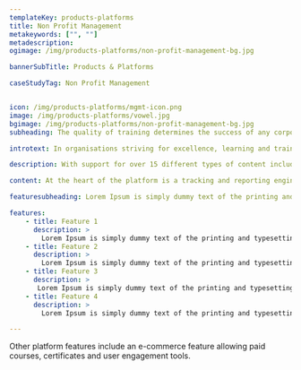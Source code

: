 ```yaml
---
templateKey: products-platforms
title: Non Profit Management
metakeywords: ["", ""]
metadescription: 
ogimage: /img/products-platforms/non-profit-management-bg.jpg

bannerSubTitle: Products & Platforms

caseStudyTag: Non Profit Management


icon: /img/products-platforms/mgmt-icon.png
image: /img/products-platforms/vowel.jpg
bgimage: /img/products-platforms/non-profit-management-bg.jpg
subheading: The quality of training determines the success of any corporate, small enterprise or individual. Vowel LMS is an intuitive interface that helps you deploy different types of offline and online content while tracking training outcomes.

introtext: In organisations striving for excellence, learning and training is a pillar to drive results. Our e-Learning platform “Vowel” helps corporates, small enterprises and individuals deploy learning content and track outcomes.

description: With support for over 15 different types of content including videos, documents, quizzes, exercises, SCORM, LTI and webpages, the focus of the platform is allowing reuse of great content present on the web. For people needing to create their own content there is an easy interface that uses a drag and drop method to create content using images and rich text. The platform is extensible via plugins, and allows integration with external systems using REST APIs.

content: At the heart of the platform is a tracking and reporting engine which is able to track several metrics - time spent, progress, completion and. These metrics can be aggregated and presented in various forms using the Reporting Tool.

featuresubheading: Lorem Ipsum is simply dummy text of the printing and typesetting industry. Lorem Ipsum has been the industry's standard dummy text

features:
    - title: Feature 1
      description: >
        Lorem Ipsum is simply dummy text of the printing and typesetting industry. Lorem Ipsum has been the industry's standard dummy text ever since the 1500s.
    - title: Feature 2
      description: >
        Lorem Ipsum is simply dummy text of the printing and typesetting industry. Lorem Ipsum has been the industry's standard dummy text ever since the 1500s.
    - title: Feature 3
      description: >
       Lorem Ipsum is simply dummy text of the printing and typesetting industry. Lorem Ipsum has been the industry's standard dummy text ever since the 1500s.
    - title: Feature 4
      description: >
        Lorem Ipsum is simply dummy text of the printing and typesetting industry. Lorem Ipsum has been the industry's standard dummy text ever since the 1500s.

---
```


Other platform features include an e-commerce feature allowing paid courses, certificates and user engagement tools.
